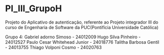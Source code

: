 # PI_III_GrupoH

Projeto do Aplicativo de autenticação, referente ao Projeto integrador III do curso de Engenharia de Software da PUC(Pontifícia Universidade Católica)

Grupo 4:
Gabriel adorno Simoso - 24012009
Hugo Silva Pinheiro - 24012527
Paulo Cesar Whitehead Junior - 24018776
Talitha Barbosa Gentil - 24013755
Thiago Volponi Cosmo - 24020763

